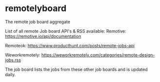 # remotelyboard
The remote job board aggregate 

List of all remote Job board API's & RSS available:
Remotive: https://remotive.io/api/documentation

Remoteok: https://www.producthunt.com/posts/remote-jobs-api

Weworkremotely: https://weworkremotely.com/categories/remote-design-jobs.rss

The job board lists the jobs from these other job boards and is updated daily. 
